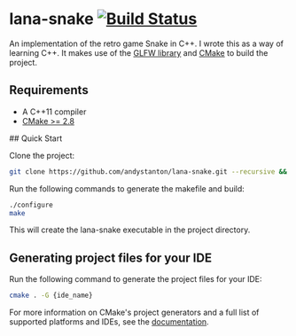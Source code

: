 # lana-snake [![Build Status](https://travis-ci.org/andystanton/lana-snake.png?branch=master)](https://travis-ci.org/andystanton/lana-snake)

An implementation of the retro game Snake in C++. I wrote this as a way of learning C++. It makes use of the [GLFW library](http://www.glfw.org) and [CMake](http://www.cmake.org/) to build the project.

## Requirements

 * A C++11 compiler
 * [CMake >= 2.8](http://www.cmake.org/cmake/resources/software.html)

## Quick Start

Clone the project:

```sh
git clone https://github.com/andystanton/lana-snake.git --recursive && cd lana-snake
```

Run the following commands to generate the makefile and build:

```sh
./configure
make
```

This will create the lana-snake executable in the project directory.

## Generating project files for your IDE

Run the following command to generate the project files for your IDE:

```sh
cmake . -G {ide_name}
```

For more information on CMake's project generators and a full list of supported platforms and IDEs, see the [documentation](http://www.cmake.org/Wiki/CMake_Generator_Specific_Information).

